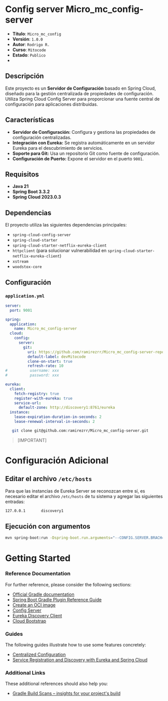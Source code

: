 # Config server Micro_mc_config-server

- **Título**: `Micro_mc_config`
- **Versión**: `1.0.0`
- **Autor**: `Rodrigo R.`
- **Curso**: `Mitocode`
- **Estado**: `Publico`
- 
## Descripción

Este proyecto es un **Servidor de Configuración** basado en Spring Cloud, diseñado para la gestión centralizada de propiedades de configuración. Utiliza Spring Cloud Config Server para proporcionar una fuente central de configuración para aplicaciones distribuidas.

## Características

- **Servidor de Configuración:** Configura y gestiona las propiedades de configuración centralizadas.
- **Integración con Eureka:** Se registra automáticamente en un servidor Eureka para el descubrimiento de servicios.
- **Soporte para Git:** Usa un repositorio Git como fuente de configuración.
- **Configuración de Puerto:** Expone el servidor en el puerto `9001`.

## Requisitos

- **Java 21**
- **Spring Boot 3.3.2**
- **Spring Cloud 2023.0.3**

## Dependencias

El proyecto utiliza las siguientes dependencias principales:

- `spring-cloud-config-server`
- `spring-cloud-starter`
- `spring-cloud-starter-netflix-eureka-client`
- `httpclient` (para solucionar vulnerabilidad en `spring-cloud-starter-netflix-eureka-client`)
- `xstream`
- `woodstox-core`

## Configuración

### `application.yml`

```yaml
server:
  port: 9001

spring:
  application:
    name: Micro_mc_config-server
  cloud:
    config:
      server:
        git:
          uri: https://github.com/ramirezrr/Micro_mc_config-server-repo.git
          default-label: devMitocode
          clone-on-start: true
          refresh-rate: 10
#          username: xxx
#          password: xxx

eureka:
  client:
    fetch-registry: true
    register-with-eureka: true
    service-url:
      default-zone: http://discovery1:8761/eureka
  instance:
    lease-expiration-duration-in-seconds: 2
    lease-renewal-interval-in-seconds: 2
```

```bash
   git clone git@github.com:ramirezrr/Micro_mc_config-server.git
```
> [IMPORTANT]
# Configuración Adicional
## Editar el archivo `/etc/hosts`
Para que las instancias de Eureka Server se reconozcan entre sí, es necesario editar el archivo `/etc/hosts` de tu sistema y agregar las siguientes entradas:
```bash
127.0.0.1       discovery1
```
## Ejecución con argumentos
```bash
mvn spring-boot:run -Dspring-boot.run.arguments="--CONFIG.SERVER.BRACH=devMitocode --spring.profiles.active=dev"
```

# Getting Started

### Reference Documentation

For further reference, please consider the following sections:

* [Official Gradle documentation](https://docs.gradle.org)
* [Spring Boot Gradle Plugin Reference Guide](https://docs.spring.io/spring-boot/3.3.3/gradle-plugin)
* [Create an OCI image](https://docs.spring.io/spring-boot/3.3.3/gradle-plugin/packaging-oci-image.html)
* [Config Server](https://docs.spring.io/spring-cloud-config/docs/current/reference/html/#_spring_cloud_config_server)
* [Eureka Discovery Client](https://docs.spring.io/spring-cloud-netflix/docs/current/reference/html/#service-discovery-eureka-clients)
* [Cloud Bootstrap](https://docs.spring.io/spring-cloud-commons/docs/current/reference/html/)

### Guides

The following guides illustrate how to use some features concretely:

* [Centralized Configuration](https://spring.io/guides/gs/centralized-configuration/)
* [Service Registration and Discovery with Eureka and Spring Cloud](https://spring.io/guides/gs/service-registration-and-discovery/)

### Additional Links

These additional references should also help you:

* [Gradle Build Scans – insights for your project's build](https://scans.gradle.com#gradle)

